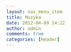 ```yaml
---
layout: nav_menu_item
title: Muzyka
date: 2012-04-09 14:22
author: admin
comments: true
categories: [Header]
---
```


